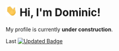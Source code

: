 <h1> <img src="https://raw.githubusercontent.com/mrhappyma/mrhappyma/master/wave.gif" width="30px"> Hi, I'm Dominic! </h1>

My profile is currently **under construction**.

Last [![Updated Badge](https://badges.pufler.dev/updated/mrhappyma/mrhappyma)]()

